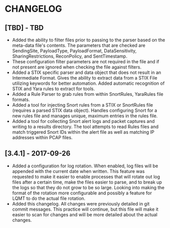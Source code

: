 # CHANGELOG
## [TBD] - TBD
- Added the ability to filter files prior to passing to the parser based on the meta-data file's contents.  The parameters that are checked are SendingSite, PayloadType, PayloadFormat, DataSensitivity, SharingRestrictions, ReconPolicy, and SentTimestamp.
- These configuration filter parameters are not required in the file and if not present are ignored when checking the file against filters.
- Added a STIX specific parser and data object that does not result in an Intermediate Format. Gives the ability to extract data from a STIX File utilizing keywords for better automation. Added automatic recognition of STIX and Yara rules to extract for tools.
- Added a Rule Parser to grab rules from within SnortRules, YaraRules file formats.  
- Added a tool for injecting Snort rules from a STIX or SnortRules file (requires a parsed STIX data object). Handles configuring Snort for a new rules file and manages unique, maximum entries in the rules file.
- Added a tool for collecting Snort alert logs and packet captures and writing to a results directory.  The tool attempts to read Rules files and match triggered Snort IDs within the alert file as well as matching IP addresses within PCAP files.

## [3.4.1] - 2017-09-26
- Added a configuration for log rotation. When enabled, log files will be appended with the current date when written. This feature was requested to make it easier to enable processes that will rotate out log files after a certain time, make the files easier to parse, and to break up the logs so that they do not grow to be so large. Looking into making the format of the rotation more configurable and possibly a feature for LQMT to do the actual file rotation. 
- Added this changelog. All changes were previously detailed in git commit messages. This practice will continue, but this file will make it easier to scan for changes and will be more detailed about the actual changes. 